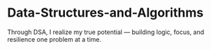 # Data-Structures-and-Algorithms
Through DSA, I realize my true potential — building logic, focus, and resilience one problem at a time.
